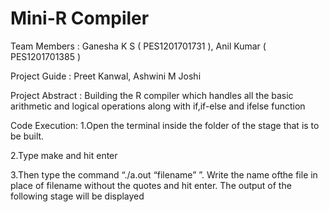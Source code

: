 # Mini-R Compiler

Team Members : Ganesha K S ( PES1201701731 ),  Anil Kumar ( PES1201701385 )

Project Guide : Preet Kanwal, Ashwini M Joshi

Project Abstract : Building the R compiler which handles all the basic arithmetic and logical operations along with if,if-else and ifelse function 

Code Execution:
1.Open the terminal inside the folder of the stage that is to be built.

2.Type make and hit enter

3.Then type the command “./a.out “filename” ”. Write the name ofthe file in place of filename without the quotes and hit enter. The output of the following stage will be displayed

